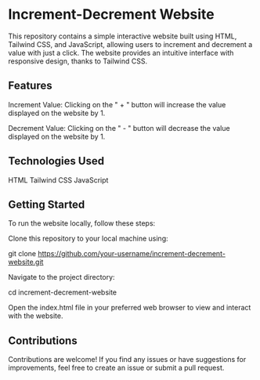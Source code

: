# Increment-Decrement Website

This repository contains a simple interactive website built using HTML, Tailwind CSS, and JavaScript, allowing users to increment and decrement a value with just a click. The website provides an intuitive interface with responsive design, thanks to Tailwind CSS.

## Features
Increment Value: Clicking on the " + " button will increase the value displayed on the website by 1.

Decrement Value: Clicking on the " - " button will decrease the value displayed on the website by 1.

## Technologies Used

HTML
Tailwind CSS
JavaScript

## Getting Started

To run the website locally, follow these steps:

Clone this repository to your local machine using:


git clone https://github.com/your-username/increment-decrement-website.git

Navigate to the project directory:

cd increment-decrement-website

Open the index.html file in your preferred web browser to view and interact with the website.

## Contributions
Contributions are welcome! If you find any issues or have suggestions for improvements, feel free to create an issue or submit a pull request.